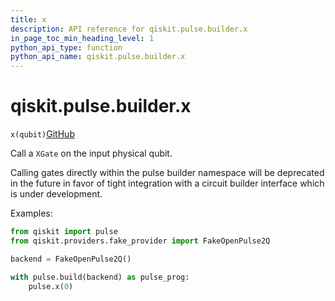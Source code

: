 ```yaml
---
title: x
description: API reference for qiskit.pulse.builder.x
in_page_toc_min_heading_level: 1
python_api_type: function
python_api_name: qiskit.pulse.builder.x
---
```


# qiskit.pulse.builder.x

<span id="qiskit.pulse.builder.x" />

`x(qubit)`[GitHub](https://github.com/qiskit/qiskit/tree/stable/0.39/qiskit/pulse/builder.py "view source code")

Call a `XGate` on the input physical qubit.

<Admonition title="Note" type="note">
  Calling gates directly within the pulse builder namespace will be deprecated in the future in favor of tight integration with a circuit builder interface which is under development.
</Admonition>

Examples:

```python
from qiskit import pulse
from qiskit.providers.fake_provider import FakeOpenPulse2Q

backend = FakeOpenPulse2Q()

with pulse.build(backend) as pulse_prog:
    pulse.x(0)
```

